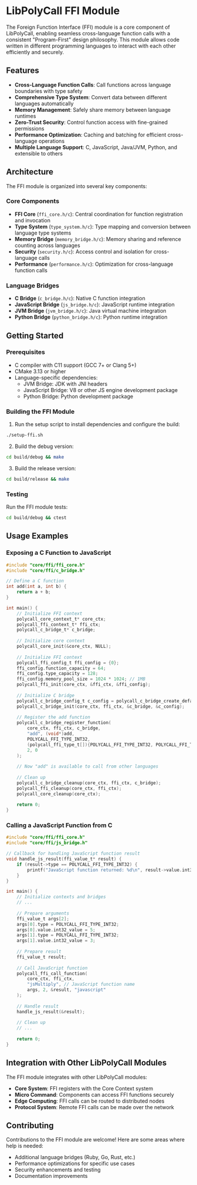 # LibPolyCall FFI Module

The Foreign Function Interface (FFI) module is a core component of LibPolyCall, enabling seamless cross-language function calls with a consistent "Program-First" design philosophy. This module allows code written in different programming languages to interact with each other efficiently and securely.

## Features

- **Cross-Language Function Calls**: Call functions across language boundaries with type safety
- **Comprehensive Type System**: Convert data between different languages automatically
- **Memory Management**: Safely share memory between language runtimes
- **Zero-Trust Security**: Control function access with fine-grained permissions
- **Performance Optimization**: Caching and batching for efficient cross-language operations
- **Multiple Language Support**: C, JavaScript, Java/JVM, Python, and extensible to others

## Architecture

The FFI module is organized into several key components:

### Core Components

- **FFI Core** (`ffi_core.h/c`): Central coordination for function registration and invocation
- **Type System** (`type_system.h/c`): Type mapping and conversion between language type systems
- **Memory Bridge** (`memory_bridge.h/c`): Memory sharing and reference counting across languages
- **Security** (`security.h/c`): Access control and isolation for cross-language calls
- **Performance** (`performance.h/c`): Optimization for cross-language function calls

### Language Bridges

- **C Bridge** (`c_bridge.h/c`): Native C function integration
- **JavaScript Bridge** (`js_bridge.h/c`): JavaScript runtime integration
- **JVM Bridge** (`jvm_bridge.h/c`): Java virtual machine integration
- **Python Bridge** (`python_bridge.h/c`): Python runtime integration

## Getting Started

### Prerequisites

- C compiler with C11 support (GCC 7+ or Clang 5+)
- CMake 3.13 or higher
- Language-specific dependencies:
  - JVM Bridge: JDK with JNI headers
  - JavaScript Bridge: V8 or other JS engine development package
  - Python Bridge: Python development package

### Building the FFI Module

1. Run the setup script to install dependencies and configure the build:

```bash
./setup-ffi.sh
```

2. Build the debug version:

```bash
cd build/debug && make
```

3. Build the release version:

```bash
cd build/release && make
```

### Testing

Run the FFI module tests:

```bash
cd build/debug && ctest
```

## Usage Examples

### Exposing a C Function to JavaScript

```c
#include "core/ffi/ffi_core.h"
#include "core/ffi/c_bridge.h"

// Define a C function
int add(int a, int b) {
    return a + b;
}

int main() {
    // Initialize FFI context
    polycall_core_context_t* core_ctx;
    polycall_ffi_context_t* ffi_ctx;
    polycall_c_bridge_t* c_bridge;
    
    // Initialize core context
    polycall_core_init(&core_ctx, NULL);
    
    // Initialize FFI context
    polycall_ffi_config_t ffi_config = {0};
    ffi_config.function_capacity = 64;
    ffi_config.type_capacity = 128;
    ffi_config.memory_pool_size = 1024 * 1024; // 1MB
    polycall_ffi_init(core_ctx, &ffi_ctx, &ffi_config);
    
    // Initialize C bridge
    polycall_c_bridge_config_t c_config = polycall_c_bridge_create_default_config();
    polycall_c_bridge_init(core_ctx, ffi_ctx, &c_bridge, &c_config);
    
    // Register the add function
    polycall_c_bridge_register_function(
        core_ctx, ffi_ctx, c_bridge,
        "add", (void*)add,
        POLYCALL_FFI_TYPE_INT32,
        (polycall_ffi_type_t[]){POLYCALL_FFI_TYPE_INT32, POLYCALL_FFI_TYPE_INT32},
        2, 0
    );
    
    // Now "add" is available to call from other languages
    
    // Clean up
    polycall_c_bridge_cleanup(core_ctx, ffi_ctx, c_bridge);
    polycall_ffi_cleanup(core_ctx, ffi_ctx);
    polycall_core_cleanup(core_ctx);
    
    return 0;
}
```

### Calling a JavaScript Function from C

```c
#include "core/ffi/ffi_core.h"
#include "core/ffi/js_bridge.h"

// Callback for handling JavaScript function result
void handle_js_result(ffi_value_t* result) {
    if (result->type == POLYCALL_FFI_TYPE_INT32) {
        printf("JavaScript function returned: %d\n", result->value.int32_value);
    }
}

int main() {
    // Initialize contexts and bridges
    // ...
    
    // Prepare arguments
    ffi_value_t args[2];
    args[0].type = POLYCALL_FFI_TYPE_INT32;
    args[0].value.int32_value = 5;
    args[1].type = POLYCALL_FFI_TYPE_INT32;
    args[1].value.int32_value = 3;
    
    // Prepare result
    ffi_value_t result;
    
    // Call JavaScript function
    polycall_ffi_call_function(
        core_ctx, ffi_ctx,
        "jsMultiply", // JavaScript function name
        args, 2, &result, "javascript"
    );
    
    // Handle result
    handle_js_result(&result);
    
    // Clean up
    // ...
    
    return 0;
}
```

## Integration with Other LibPolyCall Modules

The FFI module integrates with other LibPolyCall modules:

- **Core System**: FFI registers with the Core Context system
- **Micro Command**: Components can access FFI functions securely
- **Edge Computing**: FFI calls can be routed to distributed nodes
- **Protocol System**: Remote FFI calls can be made over the network

## Contributing

Contributions to the FFI module are welcome! Here are some areas where help is needed:

- Additional language bridges (Ruby, Go, Rust, etc.)
- Performance optimizations for specific use cases
- Security enhancements and testing
- Documentation improvements
